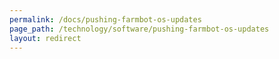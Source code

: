 ```yaml
---
permalink: /docs/pushing-farmbot-os-updates
page_path: /technology/software/pushing-farmbot-os-updates
layout: redirect
---
```

